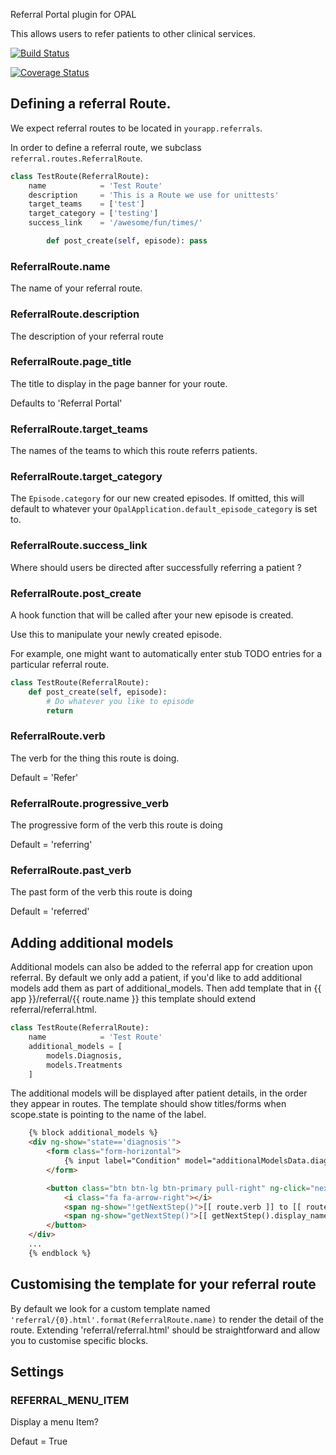 Referral Portal plugin for OPAL

This allows users to refer patients to other clinical services.

[![Build
Status](https://travis-ci.org/openhealthcare/opal-referral.png?branch=v0.3.0)](https://travis-ci.org/openhealthcare/opal-referral)

[![Coverage Status](https://coveralls.io/repos/github/openhealthcare/opal-referral/badge.svg?branch=v0.3.0)](https://coveralls.io/github/openhealthcare/opal-referral?branch=v0.3.0)

## Defining a referral Route.

We expect referral routes to be located in `yourapp.referrals`.

In order to define a referral route, we subclass `referral.routes.ReferralRoute`.

```python
class TestRoute(ReferralRoute):
    name            = 'Test Route'
    description     = 'This is a Route we use for unittests'
    target_teams    = ['test']
    target_category = ['testing']
    success_link    = '/awesome/fun/times/'

        def post_create(self, episode): pass
```

### ReferralRoute.name

The name of your referral route.

### ReferralRoute.description

The description of your referral route

### ReferralRoute.page_title

The title to display in the page banner for your route.

Defaults to 'Referral Portal'

### ReferralRoute.target_teams

The names of the teams to which this route referrs patients.

### ReferralRoute.target_category

The `Episode.category` for our new created episodes. If omitted, this will default to
whatever your `OpalApplication.default_episode_category` is set to.

### ReferralRoute.success_link

Where should users be directed after successfully referring a patient ?

### ReferralRoute.post_create

A hook function that will be called after your new episode is created.

Use this to manipulate your newly created episode.

For example, one might want to automatically enter stub TODO entries for a particular
referral route.

```python
class TestRoute(ReferralRoute):
    def post_create(self, episode):
        # Do whatever you like to episode
        return
```

### ReferralRoute.verb

The verb for the thing this route is doing.

Default = 'Refer'

### ReferralRoute.progressive_verb

The progressive form of the verb this route is doing

Default = 'referring'

### ReferralRoute.past_verb

The past form of the verb this route is doing

Default = 'referred'

## Adding additional models

Additional models can also be added to the referral app for creation upon referral.
By default we only add a patient, if you'd like to add additional models add them
as part of additional_models. Then add template that in {{ app }}/referral/{{ route.name }}
this template should extend referral/referral.html.

```python
class TestRoute(ReferralRoute):
    name            = 'Test Route'
    additional_models = [
        models.Diagnosis,
        models.Treatments
    ]
```

The additional models will be displayed after patient details, in the order they
appear in routes. The template should show titles/forms when scope.state is pointing
to the name of the label.

```html
    {% block additional_models %}
    <div ng-show="state=='diagnosis'">
        <form class="form-horizontal">
            {% input label="Condition" model="additionalModelsData.diagnosis.condition" lookuplist="condition_list" %}
        </form>

        <button class="btn btn-lg btn-primary pull-right" ng-click="nextStep()">
            <i class="fa fa-arrow-right"></i>
            <span ng-show="!getNextStep()">[[ route.verb ]] to [[ route.name ]]</span>
            <span ng-show="getNextStep()">[[ getNextStep().display_name ]]</span>
        </button>
    </div>
    ...
    {% endblock %}
```

## Customising the template for your referral route

By default we look for a custom template named `'referral/{0}.html'.format(ReferralRoute.name)` to render the detail
of the route. Extending 'referral/referral.html' should be straightforward and allow you to customise specific
blocks.

## Settings

### REFERRAL_MENU_ITEM

Display a menu Item?

Defaut = True
